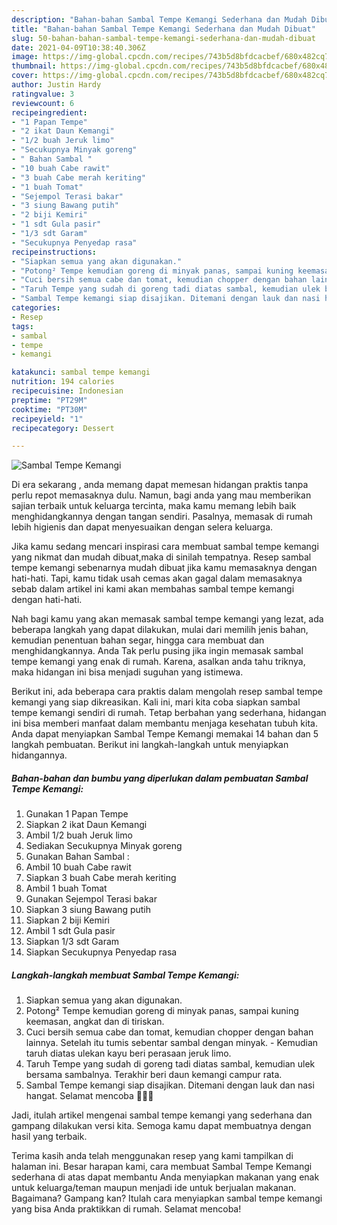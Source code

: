 ```yaml
---
description: "Bahan-bahan Sambal Tempe Kemangi Sederhana dan Mudah Dibuat"
title: "Bahan-bahan Sambal Tempe Kemangi Sederhana dan Mudah Dibuat"
slug: 50-bahan-bahan-sambal-tempe-kemangi-sederhana-dan-mudah-dibuat
date: 2021-04-09T10:38:40.306Z
image: https://img-global.cpcdn.com/recipes/743b5d8bfdcacbef/680x482cq70/sambal-tempe-kemangi-foto-resep-utama.jpg
thumbnail: https://img-global.cpcdn.com/recipes/743b5d8bfdcacbef/680x482cq70/sambal-tempe-kemangi-foto-resep-utama.jpg
cover: https://img-global.cpcdn.com/recipes/743b5d8bfdcacbef/680x482cq70/sambal-tempe-kemangi-foto-resep-utama.jpg
author: Justin Hardy
ratingvalue: 3
reviewcount: 6
recipeingredient:
- "1 Papan Tempe"
- "2 ikat Daun Kemangi"
- "1/2 buah Jeruk limo"
- "Secukupnya Minyak goreng"
- " Bahan Sambal "
- "10 buah Cabe rawit"
- "3 buah Cabe merah keriting"
- "1 buah Tomat"
- "Sejempol Terasi bakar"
- "3 siung Bawang putih"
- "2 biji Kemiri"
- "1 sdt Gula pasir"
- "1/3 sdt Garam"
- "Secukupnya Penyedap rasa"
recipeinstructions:
- "Siapkan semua yang akan digunakan."
- "Potong² Tempe kemudian goreng di minyak panas, sampai kuning keemasan, angkat dan di tiriskan."
- "Cuci bersih semua cabe dan tomat, kemudian chopper dengan bahan lainnya. Setelah itu tumis sebentar sambal dengan minyak.  Kemudian taruh diatas ulekan kayu beri perasaan jeruk limo."
- "Taruh Tempe yang sudah di goreng tadi diatas sambal, kemudian ulek bersama sambalnya. Terakhir beri daun kemangi campur rata."
- "Sambal Tempe kemangi siap disajikan. Ditemani dengan lauk dan nasi hangat. Selamat mencoba 🥰🥰🥰"
categories:
- Resep
tags:
- sambal
- tempe
- kemangi

katakunci: sambal tempe kemangi 
nutrition: 194 calories
recipecuisine: Indonesian
preptime: "PT29M"
cooktime: "PT30M"
recipeyield: "1"
recipecategory: Dessert

---
```



![Sambal Tempe Kemangi](https://img-global.cpcdn.com/recipes/743b5d8bfdcacbef/680x482cq70/sambal-tempe-kemangi-foto-resep-utama.jpg)

Di era  sekarang , anda memang dapat memesan hidangan praktis tanpa perlu repot memasaknya dulu. Namun, bagi anda yang mau memberikan sajian terbaik untuk keluarga tercinta, maka kamu memang lebih baik menghidangkannya dengan tangan sendiri. Pasalnya, memasak di rumah lebih higienis dan dapat menyesuaikan dengan selera keluarga.

Jika kamu sedang mencari inspirasi cara membuat sambal tempe kemangi yang nikmat dan mudah dibuat,maka di sinilah tempatnya. Resep sambal tempe kemangi  sebenarnya mudah dibuat jika kamu memasaknya dengan hati-hati. Tapi, kamu tidak usah cemas akan gagal dalam memasaknya 
sebab dalam artikel ini kami akan membahas sambal tempe kemangi dengan hati-hati.  



Nah bagi kamu yang akan memasak sambal tempe kemangi yang lezat, ada beberapa langkah yang dapat dilakukan, mulai dari memilih jenis bahan, kemudian penentuan bahan segar, hingga cara membuat dan menghidangkannya. Anda Tak perlu pusing jika ingin memasak sambal tempe kemangi yang enak di rumah. Karena, asalkan anda  tahu triknya, maka hidangan ini bisa menjadi suguhan yang istimewa.

Berikut ini, ada beberapa cara praktis  dalam mengolah resep sambal tempe kemangi yang siap dikreasikan. Kali ini, mari kita coba siapkan sambal tempe kemangi sendiri di rumah. Tetap berbahan yang sederhana, hidangan ini bisa memberi manfaat dalam membantu menjaga kesehatan tubuh kita. Anda dapat menyiapkan Sambal Tempe Kemangi memakai 14 bahan dan 5 langkah pembuatan. Berikut ini langkah-langkah untuk menyiapkan hidangannya.

<!--inarticleads1-->

##### Bahan-bahan dan bumbu yang diperlukan dalam pembuatan Sambal Tempe Kemangi:

1. Gunakan 1 Papan Tempe
1. Siapkan 2 ikat Daun Kemangi
1. Ambil 1/2 buah Jeruk limo
1. Sediakan Secukupnya Minyak goreng
1. Gunakan  Bahan Sambal :
1. Ambil 10 buah Cabe rawit
1. Siapkan 3 buah Cabe merah keriting
1. Ambil 1 buah Tomat
1. Gunakan Sejempol Terasi bakar
1. Siapkan 3 siung Bawang putih
1. Siapkan 2 biji Kemiri
1. Ambil 1 sdt Gula pasir
1. Siapkan 1/3 sdt Garam
1. Siapkan Secukupnya Penyedap rasa




<!--inarticleads2-->

##### Langkah-langkah membuat Sambal Tempe Kemangi:

1. Siapkan semua yang akan digunakan.
1. Potong² Tempe kemudian goreng di minyak panas, sampai kuning keemasan, angkat dan di tiriskan.
1. Cuci bersih semua cabe dan tomat, kemudian chopper dengan bahan lainnya. Setelah itu tumis sebentar sambal dengan minyak.  - Kemudian taruh diatas ulekan kayu beri perasaan jeruk limo.
1. Taruh Tempe yang sudah di goreng tadi diatas sambal, kemudian ulek bersama sambalnya. Terakhir beri daun kemangi campur rata.
1. Sambal Tempe kemangi siap disajikan. Ditemani dengan lauk dan nasi hangat. Selamat mencoba 🥰🥰🥰




Jadi, itulah artikel mengenai  sambal tempe kemangi  yang sederhana dan gampang dilakukan versi kita. Semoga kamu dapat membuatnya dengan hasil yang terbaik. 

Terima kasih anda telah menggunakan resep yang kami tampilkan di halaman ini. Besar harapan kami, cara membuat  Sambal Tempe Kemangi sederhana di atas dapat membantu Anda menyiapkan makanan yang enak untuk keluarga/teman maupun menjadi ide untuk berjualan makanan. Bagaimana? Gampang kan? Itulah cara menyiapkan sambal tempe kemangi yang bisa Anda praktikkan di rumah. Selamat mencoba!

